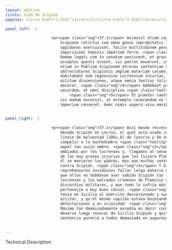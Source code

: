 ```yaml
---
layout: edition
titulo: Vida de Scipión
paginas: <li><a href="1.html">1</a></li><li><a href="2.html">2</a></li><li><a href="3.html">3</a></li><li><a href="4.html">4</a></li><li><a href="5.html">5</a></li><li><a href="6.html">6</a></li><li><a href="7.html">7</a></li><li><a href="8.html">8</a></li><li><a href="9.html">9</a></li><li><a href="10.html">10</a></li><li><a href="11.html">11</a></li><li><a href="12.html">12</a></li><li><a href="13.html">13</a></li><li><a href="14.html">14</a></li><li><a href="15.html">15</a></li><li><a href="16.html">16</a></li><li><a href="17.html">17</a></li><li><a href="18.html">18</a></li><li><a href="19.html">19</a></li><li><a href="20.html">20</a></li><li><a href="21.html">21</a></li><li><a href="22.html">22</a></li><li><a href="23.html">23</a></li><li><a href="24.html">24</a></li><li><a href="25.html">25</a></li><li><a href="26.html">26</a></li><li><a href="27.html">27</a></li><li><a href="28.html">28</a></li><li><a href="29.html">29</a></li><li><a href="30.html">30</a></li><li><a href="31.html">31</a></li><li><a href="32.html">32</a></li><li><a href="33.html">33</a></li><li><a href="34.html">34</a></li><li><a href="35.html">35</a></li><li><a href="36.html">36</a></li><li><a href="37.html">37</a></li><li><a href="38.html">38</a></li><li><a href="39.html">39</a></li><li><a href="40.html">40</a></li><li><a href="41.html">41</a></li><li><a href="42.html">42</a></li><li><a href="43.html">43</a></li><li><a href="44.html">44</a></li><li><a href="45.html">45</a></li><li><a href="46.html">46</a></li><li><a href="47.html">47</a></li><li><a href="48.html">48</a></li><li><a href="49.html">49</a></li><li><a href="50.html">50</a></li><li><a href="51.html">51</a></li><li><a href="52.html">52</a></li><li><a href="53.html">53</a></li><li><a href="54.html">54</a></li><li><a href="55.html">55</a></li><li><a href="56.html">56</a></li><li><a href="57.html">57</a></li><li><a href="58.html">58</a></li><li><a href="59.html">59</a></li><li><a href="60.html">60</a></li><li><a href="61.html">61</a></li><li><a href="62.html">62</a></li><li><a href="63.html">63</a></li><li><a href="64.html">64</a></li><li><a href="65.html">65</a></li><li><a href="66.html">66</a></li><li><a href="67.html">67</a></li><li><a href="68.html">68</a></li><li><a href="69.html">69</a></li><li><a href="70.html">70</a></li><li><a href="71.html">71</a></li><li><a href="72.html">72</a></li><li><a href="73.html">73</a></li><li><a href="74.html">74</a></li>

panel_left:  |

                    <p><span class="seg">37.1</span> Accessit etiam causa quaedam Pleminii legati, qui Locris a
                        Scipione relictus cum omne genus improbitatis libidinis auariciae in
                        oppidanos exercuisset, facile multitudinem perpulit, ut omnia mallet, quam
                        impurissimi hominis imperium ferre. <span class="seg">2</span> Missi igitur a Locrensibus
                        Romam legati cum in senatum uenissent, et grauissimas iniurias a Pleminio
                        acceptas questi essent, sic patres mouerunt, ut non solum in Pleminium, sed
                        etiam in Publium Scipionem atroces sententiae dicerentur. <span class="seg">3</span> Hinc
                        obtrectatores Scipionis amplam materiam calumniae nacti afferere non
                        dubitabant eum cognouisse Locrensium iniurias, Pleminii scelera, suorum
                        militum dissensiones, atque omnia lentius tulisse quam optimum consulem
                        deceret. <span class="seg">4</span> Addebant praeterea exercitum in Sicilia habere
                        uecordem, et omni disciplina <span class="tooltip">solutum militari<span class="tooltiptext">militari solutum #W </span></span>, ipsum ducem oscitantem totum se ad uoluptates et ocium contulisse.
                            <span class="seg">5</span> Et praeter caeteros Fabius Maximus in Scipionem inuectus
                        sic modum excessit, ut extemplo reuocandum ex Sicilia abrogandumque et
                        imperium censeret. Haec nimis aspera uisa omnibus sententia est.</p>
                

panel_right:  |

                    <p><span class="seg">37.1</span> Assí mesmo recresció una causa de Pleminio legado, que avía
                        dexado Scipión en Locros, el qual avía usado contra los çibdadanos de todo
                        linaje de malvestad [186v,b] de luxuria y de avaricia, y ligeramente podiera
                        compelir a la muchedumbre <span class="tooltip">que<span class="tooltiptext">q[ua]  </span></span> quesiesse antes qualesquier otros males que sofrir el mandamiento de
                        aquel tan suzio ombre. <span class="seg">2</span> Assí que venieron a Roma embaxadores
                        embiados por los locrenses y, llegados al senado, de tal guisa se quexaron
                        de las muy graves injurias que les fiziera Pleminio, que no solamente contra
                        él se movieron los padres, mas aun muchas sentencias d'ellos fueron ásperas
                        contra Scipión. <span class="seg">3</span> Y d'esto podieron sus detractores o
                        reprehensores invidiosos fallar larga materia de falsa accusasión y affirmar
                        que ellos no dubdavan aver sabido Scipión las injurias fechas a los
                        locrenses y los malvados crímenes de Pleminio y las differencias y
                        discordias militares, y que todo lo sufría más lentamente de lo que
                        perteneçía a muy buen cónsul. <span class="seg">4</span> Allende d'esto añadían que él
                        tenía en Sicilia el exército descoraznado y suelto de toda disciplina
                        militar, y qu'el mesmo capitán estava boçezando y todo empleado en
                        delectaciones y en ociosidad. <span class="seg">5</span> Y allende de los otros, Fabio
                        Máximo tan demasiadamente excedía en dezir contra Scipión, que juzgava
                        deverse luego revocar de Sicilia Scipión y quitársele la capitanía. Aquesta
                        sentencia pareció a todos demasiada en aspereza. </p>
                

---
```


Technical Description 